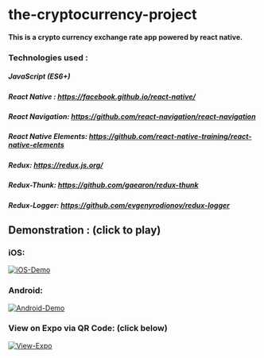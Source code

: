 # the-cryptocurrency-project
#### This is a crypto currency exchange rate app powered by react native.

### Technologies used : 

##### JavaScript (ES6+)
##### React Native : https://facebook.github.io/react-native/
##### React Navigation: https://github.com/react-navigation/react-navigation
##### React Native Elements: https://github.com/react-native-training/react-native-elements
##### Redux: https://redux.js.org/
##### Redux-Thunk: https://github.com/gaearon/redux-thunk
##### Redux-Logger: https://github.com/evgenyrodionov/redux-logger

## Demonstration : (click to play)

### iOS:
[![iOS-Demo](https://media.giphy.com/media/X3mJwqv7HgGStgd3WfS/giphy.gif)](https://vimeo.com/276628279 "iOS-Demo")

### Android: 
[![Android-Demo](https://media.giphy.com/media/XpcKkoKaguHwbtsIqC5/giphy.gif)](https://vimeo.com/276628279 "Android-Demo")
 
### View on Expo via QR Code: (click below)

[![View-Expo](https://cdn-images-1.medium.com/max/1920/1*EKXYhntirnqHjXdTGmLXyw.png)](https://expo.io/@karanpratapsingh/the-cryptocurrency-project "View-Expo") 

